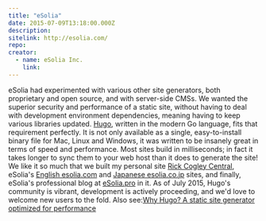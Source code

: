 ```yaml
---
title: "eSolia"
date: 2015-07-09T13:18:00.000Z
description:
sitelink: http://esolia.com/
repo:
creator:
  - name: eSolia Inc.
    link:
---
```

eSolia had experimented with various other site generators, both proprietary and open source, and with server-side CMSs. We wanted the superior security and performance of a static site, without having to deal with development environment dependencies, meaning having to keep various libraries updated. [Hugo](http://gohugo.io/), written in the modern Go language, fits that requirement perfectly. It is not only available as a single, easy-to-install binary file for Mac, Linux and Windows, it was written to be insanely great in terms of speed and performance. Most sites build in milliseconds; in fact it takes longer to sync them to your web host than it does to generate the site! We like it so much that we built my personal site [Rick Cogley Central](http://rick.cogley.info/), eSolia's [English esolia.com](http://esolia.com/) and [Japanese esolia.co.jp](http://esolia.co.jp/) sites, and finally, eSolia's professional blog at [eSolia.pro](http://esolia.pro/) in it. As of July 2015, Hugo's community is vibrant, development is actively proceeding, and we'd love to welcome new users to the fold. Also see:[Why Hugo? A static site generator optimized for performance](http://esolia.pro/en/why-did-esolia-choose-hugo/)[](http://esolia.pro/en/why-did-esolia-choose-hugo/)
